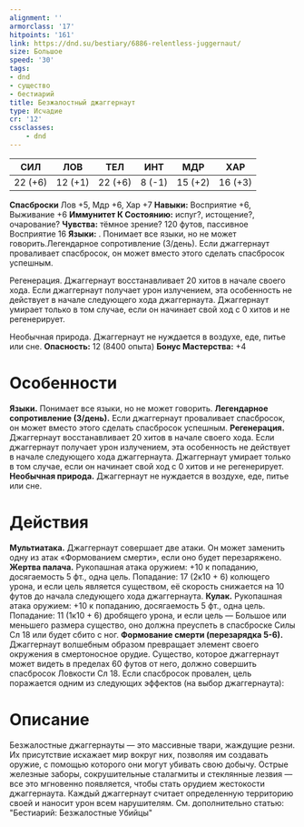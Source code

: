 ```yaml
---
alignment: ''
armorclass: '17'
hitpoints: '161'
link: https://dnd.su/bestiary/6886-relentless-juggernaut/
size: Большое
speed: '30'
tags:
- dnd
- существо
- бестиарий
title: Безжалостный джаггернаут
type: Исчадие
cr: '12'
cssclasses:
    - dnd
---
```



| СИЛ | ЛОВ | ТЕЛ | ИНТ | МДР | ХАР |
|---|---|---|---|---|---|
| 22 (+6) | 12 (+1) | 22 (+6) | 8 (-1) | 15 (+2) | 16 (+3) |
**Спасброски** Лов +5, Мдр +6, Хар +7
**Навыки:** Восприятие +6, Выживание +6
**Иммунитет К Состоянию:** испуг?, истощение?, очарование?
**Чувства:** тёмное зрение? 120 футов, пассивное Восприятие 16
**Языки:** . Понимает все языки, но не может говорить.Легендарное сопротивление (3/день). Если джаггернаут проваливает спасбросок, он может вместо этого сделать спасбросок успешным.

Регенерация. Джаггернаут восстанавливает 20 хитов в начале своего хода. Если джаггернаут получает урон излучением, эта особенность не действует в начале следующего хода джаггернаута. Джаггернаут умирает только в том случае, если он начинает свой ход с 0 хитов и не регенерирует.

Необычная природа. Джаггернаут не нуждается в воздухе, еде, питье или сне.
**Опасность:** 12 (8400 опыта)
**Бонус Мастерства:** +4


# Особенности
**Языки.** Понимает все языки, но не может говорить.
**Легендарное сопротивление (3/день).** Если джаггернаут проваливает спасбросок, он может вместо этого сделать спасбросок успешным.
**Регенерация.** Джаггернаут восстанавливает 20 хитов в начале своего хода. Если джаггернаут получает урон излучением, эта особенность не действует в начале следующего хода джаггернаута. Джаггернаут умирает только в том случае, если он начинает свой ход с 0 хитов и не регенерирует.
**Необычная природа.** Джаггернаут не нуждается в воздухе, еде, питье или сне.


# Действия
**Мультиатака.** Джаггернаут совершает две атаки. Он может заменить одну из атак «Формованием смерти», если оно будет перезаряжено.
**Жертва палача.** Рукопашная атака оружием: +10 к попаданию, досягаемость 5 фт., одна цель. Попадание: 17 (2к10 + 6) колющего урона, и если цель является существом, её скорость снижается на 10 футов до начала следующего хода джаггернаута.
**Кулак.** Рукопашная атака оружием: +10 к попаданию, досягаемость 5 фт., одна цель. Попадание: 11 (1к10 + 6) дробящего урона, и если цель — Большое или меньшего размера существо, оно должна преуспеть в спасброске Силы Сл 18 или будет сбито с ног.
**Формование смерти (перезарядка 5-6).** Джаггернаут волшебным образом превращает элемент своего окружения в смертоносное орудие. Существо, которое джаггернаут может видеть в пределах 60 футов от него, должно совершить спасбросок Ловкости Сл 18. Если спасбросок провален, цель поражается одним из следующих эффектов (на выбор джаггернаута):


# Описание
Безжалостные джаггернауты — это массивные твари, жаждущие резни. Их присутствие искажает мир вокруг них, позволяя им создавать оружие, с помощью которого они могут убивать свою добычу. Острые железные заборы, сокрушительные сталагмиты и стеклянные лезвия — все это мгновенно появляется, чтобы стать орудием жестокости джаггернаута. Каждый джаггернаут считает определенную территорию своей и наносит урон всем нарушителям. См. дополнительно статью: "Бестиарий: Безжалостные Убийцы"